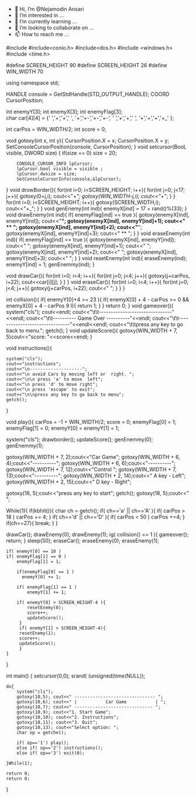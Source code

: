 - 👋 Hi, I’m @Nejamodin Ansari
- 👀 I’m interested in ...
- 🌱 I’m currently learning ...
- 💞️ I’m looking to collaborate on ...
- 📫 How to reach me ...

<!---
NejamodinAnsari/NejamodinAnsari is a ✨ special ✨ repository because its `README.md` (this file) appears on your GitHub profile.
You can click the Preview link to take a look at your changes.
--->
#include<iostream>
#include<conio.h>
#include<dos.h>
#include <windows.h>
#include <time.h>

#define SCREEN_HEIGHT 90
#define SCREEN_HEIGHT 26
#define WIN_WIDTH 70

using namespace std;

HANDLE console = GetStdHandle(STD_OUTPUT_HANDLE);
COORD CursorPosition;

int enemyY[3];
  int enemyX[3];
  int enemyFlag[3];  
char car[4][4] = {' ','+_','+_',' ',
                   '+_','+-','+-','+-',
                   '  ','+_','+_','  ',
                   '+_','+_','+_','+_' };

int carPos = WIN_WIDTH/2;
int score = 0;

void gotoxy(int x, int y){
CursorPosition.X = x;
CursorPosition.X = y;
SetConsoleCursorPosition(console, CursorPosition);
}
void setcursor(BooL visible, DWORD size) {
    if(size == 0)
        size = 20;

        CONSOLE_CURSOR_INFO lpCursor;
		lpCursor.bool visible = visible ;
	    lpCursor.dwsize = size;
        SetConsoleCursorInfo(console,&lpCursor);
}
void drowBorder(){
    for(int i=0; i<SCREEN_HEIGHT; i++){
        for(int j=0; j<17; j++){
            gotoxy(0+j,i); cout<<"+_";
			gotoxy(WIN_WIDTH-j,i); cout<<"+_";
        } 
	}
for(int i=0; i<SCREEN_HEIGHT; i++){
    gotoxy(SCREEN_WIDTH,i); cout<<"+_";
		}
	}
void  genEnemy(int ind){
    enemyX[ind] = 17 + rand()%(33);
}
void drawEnemy(int ind){
    if( enemyFlag[ind] == true ){
        gotoxy(enemyX[ind], enemyY[ind]);   cout<<"****";
        gotoxy(enemyX[ind], enemyY[ind]+1); cout<<" ** ";
        gotoxy(enemyX[ind], enemyY[ind]+2); cout<<"****";
        gotoxy(enemyX[ind], enemyY[ind]+3); cout<<" ** ";
    }
}
void eraseEnemy(int ind){
    if( enemyFlag[ind] == true ){
        gotoxy(enemyX[ind], enemyY[ind]); cout<<"     ";
        gotoxy(enemyX[ind], enemyY[ind]+1); cout<<"     ";
        gotoxy(enemyX[ind], enemyY[ind]+2); cout<<"     ";
        gotoxy(enemyX[ind], enemyY[ind]+3); cout<<"     ";
    }
}
void resetEnemy(int ind){
    eraseEnemy(ind);
    enemyY[ind] = 1;
    genEnemmy(ind);
}

void drawCar(){
    for(int i=0; i<4; i++){
        for(int j=0; j<4; j++){
            gotoxy(j+carPos, i+22);  cout<<car[i][j];
        }
    }
}
void eraseCar(){
    for(int i=0; i<4; i++){
        for(int j=0; j<4; j++){
            gotoxy(j+carPos, i+22); cout<<" ";
        }
    }
}

int collision(){
    if( enemyY[0]+4 >= 23 ){
        if( enemyX[0] + 4 - carPos >= 0 && enemyX[0] + 4 - carPos 9 I){
            return 1;
        }
    }
    return 0;
}
void gameover(){
    system("cls");
    cout<<endl;
    cout<<"\t\t-------------------------------"<<endl;
    cout<<"\t\t---------- Game Over ----------"<<endl;
    cout<<"\t\t-------------------------------"<<endl<<endl;
    cout<<"\t\tpress any key to go back to menu.";
    getch();
}
void updateScore(){
    gotoxy(WIN_WIDTH + 7, 5)cout<<"score: "<<score<<endl;
}

void instructions(){

    system("cls");
    cout<<"instructions";
    cout<<"\n--------------------";
    cout<<"\n avoid Cars by moving left or  right. ";
    cout<<"\n\n press 'a' to move  left";
    cout<<"\n press 'd' to move right";
    cout<<"\n press 'escape' to exit";
    cout<<"\n\npress any key to go back to menu";
    getch();
}

void play(){
    carPos = -1 + WIN_WIDTH/2;
    score = 0;
    enemyFlag[0] = 1;
    enemyFlag[1] = 0;
    enemyY[0] = enemyY[1] = 1;

system("cls");
drawborder();
updateScore();
genEnemmy(0);
genEnemmy(1);

gotoxy(WIN_WIDTH + 7, 2);cout<<"Car Game";
gotoxy(WIN_WIDTH + 6, 4);cout<<"----------";
gotoxy(WIN_WIDTH + 6, 6);cout<<"----------";
gotoxy(WIN_WIDTH + 7, 12);cout<<"Control ";
gotoxy(WIN_WIDTH + 7, 13);cout<<"----------";
gotoxy(WIN_WIDTH + 2, 14);cout<<" A key - Left";
gotoxy(WIN_WIDTH + 2, 15);cout<<" D key - Right";

gotoxy(18, 5);cout<<"press any key to start";
getch();
gotoxy(18, 5);cout<<"                              ";

While(1){
    if(kbhit()){
        char ch = getch();
            if( ch=='a' || ch=='A' ){
               if( carPos > 18 )
                carPos += 4;
        }
		if( ch=='d' || ch=='D' ){
		if( carPos < 50 )
		       carPos +=4;
	    }
        if(ch==27){
            break;
        }
    }

drawCar();
drawEnemy(0);
drawEnemy(1);
ig( collision() == 1  ){
    gameover();
    return;
}
    sleep(50);
    eraseCar();
    eraseEnemy(0);
    eraseEnemy(1);

    if( enemyY[0] == 10 )
    if( enemyFlag[1] == 0 )
        enemyFlag[1] = 1;

        if(enemyFlag[0] == 1 )
          enemyY[0] += 1;

        if( enemyFlag[1] == 1 )
            enemyY[1] += 1;

        if( enemyY[0] > SCREEN_HEIGHT-4 ){
            resetEnemy(0);
            score++;
            updateScore();
         }
		 if( enemyY[1] > SCREEN_HEIGHT-4){
		 resetEnemy(1);
		 score++;
		 updateScore();
		 }
    }
}

int main()
{
    setcursor(0,0);
    srand( (unsigned)time(NULL));
    
	do{
        system("cls");
        gotoxy(10,5); cout<<" ------------------------------- ";
        gotoxy(10,6); cout<<" |           Car Game           | ";
        gotoxy(10,7); cout<<" ------------------------------ ";
        gotoxy(10,9); cout<<"1. Start Game";
        gotoxy(10,10); cout<<"2. Instructions";
        gotoxy(10,11); cout<<"3. Quit";
        gotoxy(10,13); cout<<"Select option: ";
        char op = getche();

        if( op=='1') play();
        else if( op=='2') instructions();
        else if( op=='3') exit(0);
    
	}While(1);
     
    return 0;
    return 0;
}
